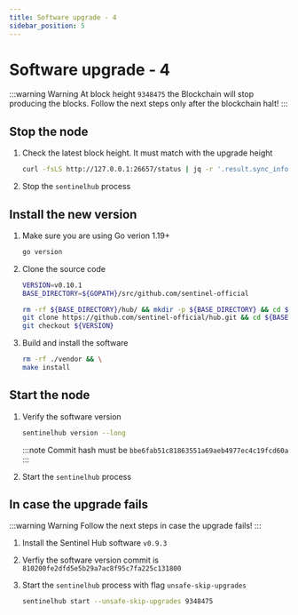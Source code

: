```yaml
---
title: Software upgrade - 4
sidebar_position: 5
---
```


# Software upgrade - 4

:::warning Warning
At block height `9348475` the Blockchain will stop producing the blocks. Follow the next steps only after the blockchain halt!
:::

## Stop the node

1. Check the latest block height. It must match with the upgrade height

    ``` sh
    curl -fsLS http://127.0.0.1:26657/status | jq -r '.result.sync_info.latest_block_height'
    ```

2. Stop the `sentinelhub` process

## Install the new version

1. Make sure you are using Go verion 1.19+

    ``` sh
    go version
    ```

2. Clone the source code

    ``` sh
    VERSION=v0.10.1
    BASE_DIRECTORY=${GOPATH}/src/github.com/sentinel-official

    rm -rf ${BASE_DIRECTORY}/hub/ && mkdir -p ${BASE_DIRECTORY} && cd ${BASE_DIRECTORY}/ && \
    git clone https://github.com/sentinel-official/hub.git && cd ${BASE_DIRECTORY}/hub/ && \
    git checkout ${VERSION}
    ```

3. Build and install the software

    ``` sh
    rm -rf ./vendor && \
    make install
    ```

## Start the node

1. Verify the software version

    ``` sh
    sentinelhub version --long
    ```

    :::note
    Commit hash must be `bbe6fab51c81863551a69aeb4977ec4c19fcd60a`
    :::

2. Start the `sentinelhub` process

## In case the upgrade fails

:::warning Warning
Follow the next steps in case the upgrade fails!
:::

1. Install the Sentinel Hub software `v0.9.3`

2. Verfiy the software version commit is `810200fe2dfd5e5b29a7ac8f95c7fa225c131800`

3. Start the `sentinelhub` process with flag `unsafe-skip-upgrades`

    ``` sh
    sentinelhub start --unsafe-skip-upgrades 9348475
    ```
